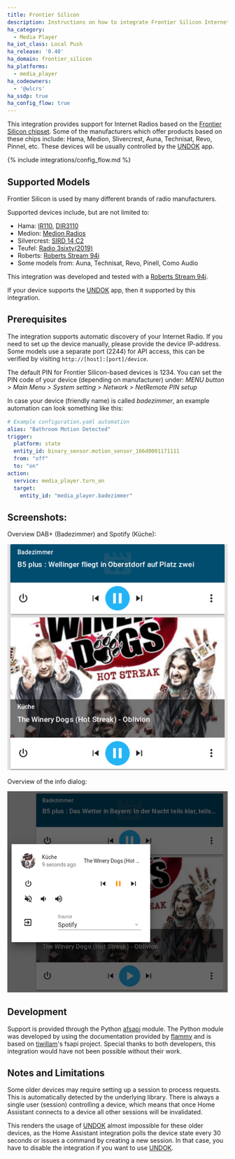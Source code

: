 ```yaml
---
title: Frontier Silicon
description: Instructions on how to integrate Frontier Silicon Internet Radios into Home Assistant.
ha_category:
  - Media Player
ha_iot_class: Local Push
ha_release: '0.40'
ha_domain: frontier_silicon
ha_platforms:
  - media_player
ha_codeowners:
  - '@wlcrs'
ha_ssdp: true
ha_config_flow: true
---
```


This integration provides support for Internet Radios based on the [Frontier Silicon chipset]. Some of the manufacturers which offer products based on these chips include: Hama, Medion, Slivercrest, Auna, Technisat, Revo, Pinnel, etc. These devices will be usually controlled by the [UNDOK] app.

{% include integrations/config_flow.md %}

## Supported Models
Frontier Silicon is used by many different brands of radio manufacturers.

Supported devices include, but are not limited to:

* Hama: [IR110], [DIR3110]
* Medion: [Medion Radios]
* Silvercrest: [SIRD 14 C2]
* Teufel: [Radio 3sixty(2019)]
* Roberts: [Roberts Stream 94i]
* Some models from: Auna, Technisat, Revo, Pinell, Como Audio

This integration was developed and tested with a [Roberts Stream 94i].

If your device supports the [UNDOK] app, then it supported by this integration.

## Prerequisites

The integration supports automatic discovery of your Internet Radio. If you need to set up the device manually, please provide the device IP-address. Some models use a separate port (2244) for API access, this can be verified by visiting `http://[host]:[port]/device`.

The default PIN for Frontier Silicon-based devices is 1234. You can set the PIN code of your device (depending on manufacturer) under:
*MENU button > Main Menu > System setting > Network > NetRemote PIN setup*

In case your device (friendly name) is called *badezimmer*, an example automation can look something like this:

```yaml
# Example configuration.yaml automation
alias: "Bathroom Motion Detected"
trigger:
  platform: state
  entity_id: binary_sensor.motion_sensor_166d0001171111
  from: "off"
  to: "on"
action:
  service: media_player.turn_on
  target:
    entity_id: "media_player.badezimmer"
```

## Screenshots:
Overview DAB+ (Badezimmer) and Spotify (Küche):
<p class='img'>
<img src='/images/screenshots/frontier_silicon_overview.png' />
</p>

Overview of the info dialog:
<p class='img'>
<img src='/images/screenshots/frontier_silicon_info_dialog.png' />
</p>

## Development

Support is provided through the Python [afsapi] module. The Python module was developed by using the documentation provided by [flammy] and
is based on [tiwillam]'s fsapi project. Special thanks to both developers, this integration would have not been possible without their work.

## Notes and Limitations

<div class='note warning' name="fsapi-session-note">

Some older devices may require setting up a session to process requests. This is automatically detected by the underlying library. There is always a single user (session) controlling a device, which means that once Home Assistant connects to a device all other sessions will be invalidated. 

This renders the usage of [UNDOK] almost impossible for these older devices, as the Home Assistant integration polls the device state every 30 seconds or issues a command by creating a new session. In that case, you have to disable the integration if you want to use [UNDOK].

</div>

[Frontier Silicon chipset]: https://www.frontier-silicon.com/digital-radio-solutions
[Medion Radios]: http://internetradio.medion.com/
[IR110]: https://www.hama.com/00054823/hama-ir110-internet-radio-internet-radio-multi-room-app-control
[DIR3110]: https://www.hama.com/00054824/hama-digitalradio-dir3110-internetradio-dab+-fm-multiroom-app-steuerung
[MD 87466]: https://www.medion.com/gb/service/start/_product.php?msn=50051273&gid=14
[Radio 3sixty(2019)]: https://teufel.de/radio-3sixty-2019-105437000
[SIRD 14 C2]: https://www.silvercrest-multiroom.de/fileadmin/user_upload/pdf/handbucher/Bedienungsanleitungen/IR/279398_SIRD_14_C2_ML4_V1.1_GB_CZ_SK_DE.
[Roberts Stream 94i]: https://www.robertsradio.com/en-gb/stream-94i
[afsapi]: https://github.com/zhelev/python-afsapi
[UNDOK]: https://www.frontier-silicon.com/undok
[flammy]: https://github.com/flammy/fsapi/
[tiwillam]: https://github.com/tiwilliam/fsapi